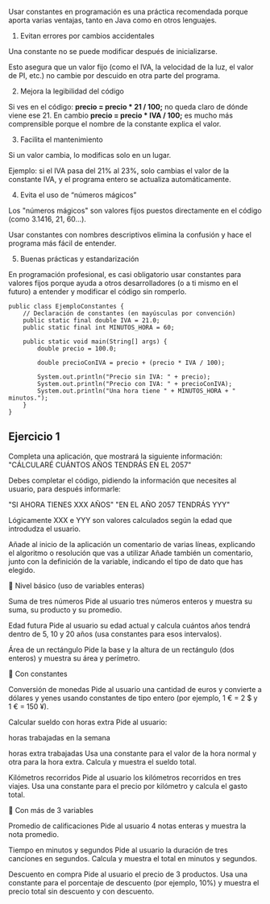 Usar constantes en programación es una práctica recomendada porque aporta varias ventajas, tanto en Java como en otros lenguajes.


1. Evitan errores por cambios accidentales

Una constante no se puede modificar después de inicializarse.

Esto asegura que un valor fijo (como el IVA, la velocidad de la luz, el valor de PI, etc.) no cambie por descuido en otra parte del programa.

2. Mejora la legibilidad del código

Si ves en el código: __precio = precio * 21 / 100;__
no queda claro de dónde viene ese 21.
En cambio __precio = precio * IVA / 100;__ es mucho más comprensible porque el nombre de la constante explica el valor.

3. Facilita el mantenimiento

Si un valor cambia, lo modificas solo en un lugar.

Ejemplo: si el IVA pasa del 21% al 23%, solo cambias el valor de la constante IVA, y el programa entero se actualiza automáticamente.

4. Evita el uso de “números mágicos”

Los "números mágicos" son valores fijos puestos directamente en el código (como 3.1416, 21, 60…).

Usar constantes con nombres descriptivos elimina la confusión y hace el programa más fácil de entender.

5. Buenas prácticas y estandarización

En programación profesional, es casi obligatorio usar constantes para valores fijos porque ayuda a otros desarrolladores (o a ti mismo en el futuro) a entender y modificar el código sin romperlo.

```
public class EjemploConstantes {
    // Declaración de constantes (en mayúsculas por convención)
    public static final double IVA = 21.0;
    public static final int MINUTOS_HORA = 60;
    
    public static void main(String[] args) {
        double precio = 100.0;

        double precioConIVA = precio + (precio * IVA / 100);

        System.out.println("Precio sin IVA: " + precio);
        System.out.println("Precio con IVA: " + precioConIVA);
        System.out.println("Una hora tiene " + MINUTOS_HORA + " minutos.");
    }
}
```


## Ejercicio 1
Completa una aplicación, que mostrará la siguiente información:
"CÁLCULARÉ CUÁNTOS AÑOS TENDRÁS EN EL 2057"

Debes completar el código, pidiendo la información que necesites al usuario, para después informarle: 

"SI AHORA TIENES XXX AÑOS"
"EN EL AÑO 2057 TENDRÁS YYY"

Lógicamente XXX e YYY son valores calculados según la edad que introdudza el usuario. 

Añade al inicio de la aplicación un comentario de varias líneas, explicando el  algoritmo o resolución que vas a utilizar
Añade también un comentario, junto con la definición de la variable, indicando el tipo  de dato que has elegido. 



🔹 Nivel básico (uso de variables enteras)

Suma de tres números
Pide al usuario tres números enteros y muestra su suma, su producto y su promedio.

Edad futura
Pide al usuario su edad actual y calcula cuántos años tendrá dentro de 5, 10 y 20 años (usa constantes para esos intervalos).

Área de un rectángulo
Pide la base y la altura de un rectángulo (dos enteros) y muestra su área y perímetro.

🔹 Con constantes

Conversión de monedas
Pide al usuario una cantidad de euros y convierte a dólares y yenes usando constantes de tipo entero (por ejemplo, 1 € = 2 $ y 1 € = 150 ¥).

Calcular sueldo con horas extra
Pide al usuario:

horas trabajadas en la semana

horas extra trabajadas
Usa una constante para el valor de la hora normal y otra para la hora extra. Calcula y muestra el sueldo total.

Kilómetros recorridos
Pide al usuario los kilómetros recorridos en tres viajes. Usa una constante para el precio por kilómetro y calcula el gasto total.

🔹 Con más de 3 variables

Promedio de calificaciones
Pide al usuario 4 notas enteras y muestra la nota promedio.

Tiempo en minutos y segundos
Pide al usuario la duración de tres canciones en segundos. Calcula y muestra el total en minutos y segundos.

Descuento en compra
Pide al usuario el precio de 3 productos. Usa una constante para el porcentaje de descuento (por ejemplo, 10%) y muestra el precio total sin descuento y con descuento.

